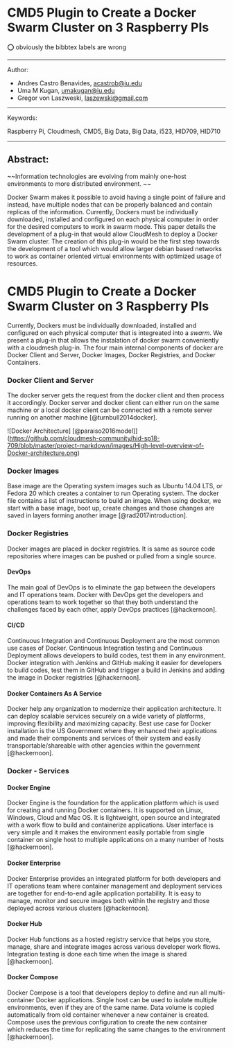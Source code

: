 # CMD5 Plugin to Create a Docker Swarm Cluster on 3 Raspberry PIs

:o: obviously the bibbtex labels are wrong

---

Author:

- Andres Castro Benavides, acastrob@iu.edu
- Uma M Kugan, umakugan@iu.edu
- Gregor von Laszweski, laszewski@gmail.com

---

Keywords:

Raspberry Pi, Cloudmesh, CMD5, Big Data, Big Data, i523, HID709, HID710

---

## Abstract:
 
~~Information technologies are evolving from mainly one-host
environments to more distributed environment. ~~

Docker Swarm makes it
possible to avoid having a single point of failure and instead, have
multiple nodes that can be properly balanced and contain replicas of
the information.  Currently, Dockers must be individually downloaded,
installed and configured on each physical computer in order for the
desired computers to work in swarm mode. This paper details the
development of a plug-in that would allow CloudMesh to deploy a Docker
Swarm cluster. The creation of this plug-in would be the first step
towards the development of a tool which would allow larger debian
based networks to work as container oriented virtual environments with
optimized usage of resources.





# CMD5 Plugin to Create a Docker Swarm Cluster on 3 Raspberry PIs

Currently, Dockers must be individually downloaded, installed and
configured on each physical computer that is integreated into a
*swarm*. We present a plug-in that allows the instalation of docker
swarm conveniently with a cloudmesh plug-in.  The four main internal
components of docker are Docker Client and Server, Docker Images,
Docker Registries, and Docker Containers.

### Docker Client and Server

The docker server gets the request from the docker client and then
process it accordingly. Docker server and docker client can either run
on the same machine or a local docker client can be connected with a
remote server running on another machine [@turnbull2014docker].

![Docker Architecture] [@paraiso2016model]](https://github.com/cloudmesh-community/hid-sp18-709/blob/master/project-markdown/images/High-level-overview-of-Docker-architecture.png)


### Docker Images

Base image are the Operating system images such as Ubuntu 14.04 LTS, or
Fedora 20 which creates a container to run Operating system. The docker
file contains a list of instructions to build an image. When using
docker, we start with a base image, boot up, create changes and those
changes are saved in layers forming another
image [@rad2017introduction].

### Docker Registries

Docker images are placed in docker registries. It is same as source code
repositories where images can be pushed or pulled from a single source.


#### DevOps

The main goal of DevOps is to eliminate the gap between the developers
and IT operations team. Docker with DevOps get the developers and
operations team to work together so that they both understand the
challenges faced by each other, apply DevOps practices [@hackernoon].

#### CI/CD

Continuous Integration and Continuous Deployment are the most common use
cases of Docker. Continuous Integration testing and Continuous
Deployment allows developers to build codes, test them in any
environment. Docker integration with Jenkins and GitHub making it easier
for developers to build codes, test them in GitHub and trigger a build
in Jenkins and adding the image in Docker registries [@hackernoon].

#### Docker Containers As A Service

Docker help any organization to modernize their application
architecture. It can deploy scalable services securely on a wide variety
of platforms, improving flexibility and maximizing capacity. Best use
case for Docker installation is the US Government where they enhanced
their applications and made their components and services of their
system and easily transportable/shareable with other agencies within the
government [@hackernoon].

### Docker - Services

#### Docker Engine

Docker Engine is the foundation for the application platform which is
used for creating and running Docker containers. It is supported on
Linux, Windows, Cloud and Mac OS. It is lightweight, open source and
integrated with a work flow to build and containerize applications. User
interface is very simple and it makes the environment easily portable
from single container on single host to multiple applications on a many
number of hosts [@hackernoon].

#### Docker Enterprise

Docker Enterprise provides an integrated platform for both developers
and IT operations team where container management and deployment
services are together for end-to-end agile application portability. It
is easy to manage, monitor and secure images both within the registry
and those deployed across various clusters [@hackernoon].

#### Docker Hub

Docker Hub functions as a hosted registry service that helps you store,
manage, share and integrate images across various developer work flows.
Integration testing is done each time when the image is
shared [@hackernoon].

#### Docker Compose

Docker Compose is a tool that developers deploy to define and run all
multi-container Docker applications. Single host can be used to isolate
multiple environments, even if they are of the same name. Data volume is
copied automatically from old container whenever a new container is
created. Compose uses the previous configuration to create the new
container which reduces the time for replicating the same changes to the
environment [@hackernoon].

